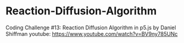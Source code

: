 # Reaction-Diffusion-Algorithm
Coding Challenge #13: Reaction Diffusion Algorithm in p5.js by Daniel Shiffman
youtube: https://www.youtube.com/watch?v=BV9ny785UNc
